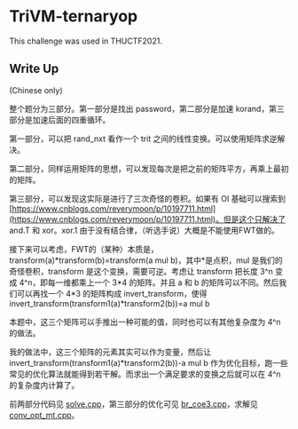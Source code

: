 # TriVM-ternaryop

This challenge was used in THUCTF2021.

## Write Up

(Chinese only)

整个题分为三部分。第一部分是找出 password，第二部分是加速 korand，第三部分是加速后面的四重循环。

第一部分，可以把 rand_nxt 看作一个 trit 之间的线性变换。可以使用矩阵求逆解决。

第二部分，同样运用矩阵的思想，可以发现每次是把之前的矩阵平方，再乘上最初的矩阵。

第三部分，可以发现这实际是进行了三次奇怪的卷积。如果有 OI 基础可以搜索到 [https://www.cnblogs.com/reverymoon/p/10197711.html](https://www.cnblogs.com/reverymoon/p/10197711.html)。但是这个只解决了 and.T 和 xor。xor.1 由于没有结合律，（听选手说）大概是不能使用FWT做的。

接下来可以考虑，FWT的（某种）本质是，transform(a)\*transform(b)=transform(a mul b)，其中\*是点积，mul 是我们的奇怪卷积，transform 是这个变换，需要可逆。考虑让 transform 把长度 3^n 变成 4^n，即每一维都乘上一个 3\*4 的矩阵。并且 a 和 b 的矩阵可以不同。然后我们可以再找一个 4\*3 的矩阵构成 invert_transform，使得 invert_transform(transform1(a)\*transform2(b))=a mul b

本题中，这三个矩阵可以手推出一种可能的值，同时也可以有其他复杂度为 4^n 的做法。

我的做法中，这三个矩阵的元素其实可以作为变量，然后让invert_transform(transform1(a)*transform2(b))-a mul b 作为优化目标，跑一些常见的优化算法就能得到若干解。而求出一个满足要求的变换之后就可以在 4^n 的复杂度内计算了。

前两部分代码见 [solve.cpp](solve.cpp)，第三部分的优化可见 [br_coe3.cpp](br_coe3.cpp)，求解见 [conv_opt_mt.cpp](conv_opt_mt.cpp)。
